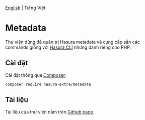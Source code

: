 [English](./README.md) | Tiếng Việt

Metadata
========

Thư viện dùng để quản trị Hasura metadata và cung cấp sẵn các commands giống với [Hasura CLI](https://hasura.io/docs/latest/graphql/core/migrations/manage-metadata.html) nhưng dành riêng cho PHP.

Cài đặt
------------

Cài đặt thông qua [Composer](https://getcomposer.org/):

```shell
composer require hasura-extra/metadata
```

Tài liệu
------

Tài liệu của thư viện nằm trên [Github page](https://hasura-extra.github.io/).